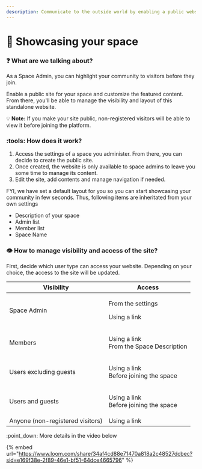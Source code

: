 ```yaml
---
description: Communicate to the outside world by enabling a public website for your space
---
```


# 📣 Showcasing your space

### :question: What are we talking about?

As a Space Admin, you can highlight your community to visitors before they join.

Enable a public site for your space and customize the featured content. From there, you'll be able to manage the visibility and layout of this standalone website.

&#x20;:bulb: **Note:** If you make your site public, non-registered visitors will be able to view it before joining the platform.

### &#x20;:tools: How does it work?

1. Access the settings of a space you administer. From there, you can decide to create the public site.
2. Once created, the website is only available to space admins to leave you some time to manage its content.
3. Edit the site, add contents and manage navigation if needed.

FYI, we have set a default layout for you so you can start showcasing your community in few seconds. Thus, following items are inheritated from your own settings

* Description of your space
* Admin list
* Member list
* Space Name

### :eye: How to manage visibility and access of the site?&#x20;

First, decide which user type can access your website. Depending on your choice, the access to the site will be updated.

| Visibility                       | Access                                            |
| -------------------------------- | ------------------------------------------------- |
| Space Admin                      | <p>From the settings </p><p>Using a link</p>      |
| Members                          | <p>Using a link<br>From the Space Description</p> |
| Users excluding guests           | <p>Using a link<br>Before joining the space</p>   |
| Users and guests                 | <p>Using a link<br>Before joining the space</p>   |
| Anyone (non-registered visitors) | Using a link                                      |

:point\_down: More details in the video below



{% embed url="https://www.loom.com/share/34af4cd88e71470a818a2c48527dcbec?sid=e169f38e-2f89-46e1-bf51-64dce4665796" %}
